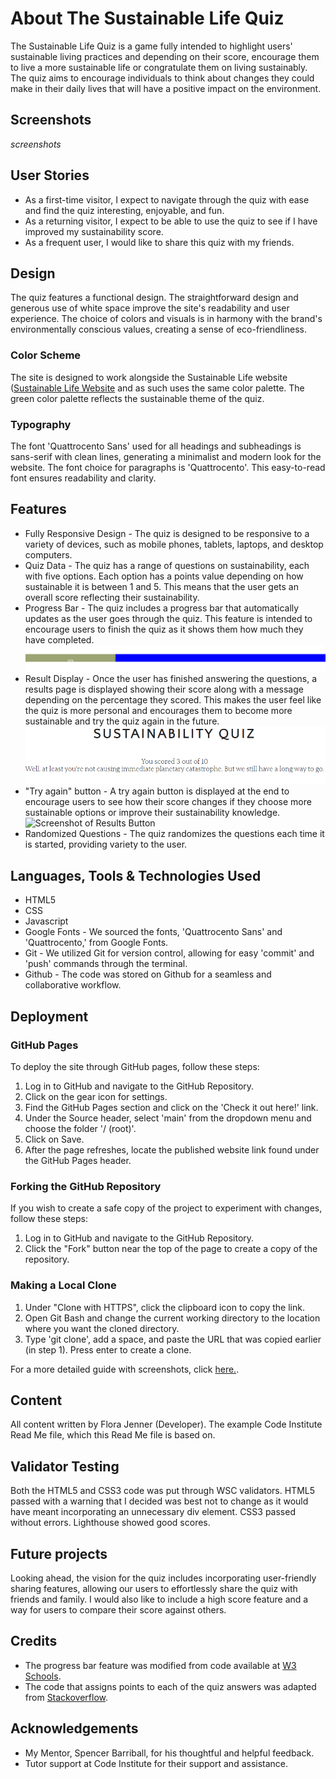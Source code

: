 # About The Sustainable Life Quiz

The Sustainable Life Quiz is a game fully intended to highlight users' sustainable living practices and depending on their score, encourage them to live a more sustainable life or congratulate them on living sustainably. The quiz aims to encourage individuals to think about changes they could make in their daily lives that will have a positive impact on the environment.

## Screenshots

*screenshots*

## User Stories

- As a first-time visitor, I expect to navigate through the quiz with ease and find the quiz interesting, enjoyable, and fun.
- As a returning visitor, I expect to be able to use the quiz to see if I have improved my sustainability score.
- As a frequent user, I would like to share this quiz with my friends.

## Design

The quiz features a functional design. The straightforward design and generous use of white space improve the site's readability and user experience. The choice of colors and visuals is in harmony with the brand's environmentally conscious values, creating a sense of eco-friendliness.

### Color Scheme

The site is designed to work alongside the Sustainable Life website ([Sustainable Life Website](https://florajenner.github.io/sustainable-life) and as such uses the same color palette. The green color palette reflects the sustainable theme of the quiz.

### Typography

The font 'Quattrocento Sans' used for all headings and subheadings is sans-serif with clean lines, generating a minimalist and modern look for the website. The font choice for paragraphs is 'Quattrocento'. This easy-to-read font ensures readability and clarity.

## Features

- Fully Responsive Design - The quiz is designed to be responsive to a variety of devices, such as mobile phones, tablets, laptops, and desktop computers.
- Quiz Data - The quiz has a range of questions on sustainability, each with five options. Each option has a points value depending on how sustainable it is between 1 and 5. This means that the user gets an overall score reflecting their sustainability.
- Progress Bar - The quiz includes a progress bar that automatically updates as the user goes through the quiz. This feature is intended to encourage users to finish the quiz as it shows them how much they have completed.
![Screenshot of Progress Bar](media/progress-bar.png)
- Result Display - Once the user has finished answering the questions, a results page is displayed showing their score along with a message depending on the percentage they scored. This makes the user feel like the quiz is more personal and encourages them to become more sustainable and try the quiz again in the future.
![Screenshot of Results Display](media/results-page.png)
- "Try again" button - A try again button is displayed at the end to encourage users to see how their score changes if they choose more sustainable options or improve their sustainability knowledge.
![Screenshot of Results Button](media/results-button.png)
- Randomized Questions - The quiz randomizes the questions each time it is started, providing variety to the user.

## Languages, Tools & Technologies Used

- HTML5
- CSS
- Javascript
- Google Fonts - We sourced the fonts, 'Quattrocento Sans' and 'Quattrocento,' from Google Fonts.
- Git - We utilized Git for version control, allowing for easy 'commit' and 'push' commands through the terminal.
- Github - The code was stored on Github for a seamless and collaborative workflow.

## Deployment

### GitHub Pages

To deploy the site through GitHub pages, follow these steps:

1. Log in to GitHub and navigate to the GitHub Repository.
2. Click on the gear icon for settings.
3. Find the GitHub Pages section and click on the 'Check it out here!' link.
4. Under the Source header, select 'main' from the dropdown menu and choose the folder '/ (root)'.
5. Click on Save.
6. After the page refreshes, locate the published website link found under the GitHub Pages header.

### Forking the GitHub Repository

If you wish to create a safe copy of the project to experiment with changes, follow these steps:

1. Log in to GitHub and navigate to the GitHub Repository.
2. Click the "Fork" button near the top of the page to create a copy of the repository.

### Making a Local Clone

1. Under "Clone with HTTPS", click the clipboard icon to copy the link.
2. Open Git Bash and change the current working directory to the location where you want the cloned directory.
3. Type 'git clone', add a space, and paste the URL that was copied earlier (in step 1). Press enter to create a clone.

For a more detailed guide with screenshots, click [here.](https://docs.github.com/en/repositories/creating-and-managing-repositories/cloning-a-repository#cloning-a-repository-to-github-desktop).

## Content

All content written by Flora Jenner (Developer).
The example Code Institute Read Me file, which this Read Me file is based on.

## Validator Testing

Both the HTML5 and CSS3 code was put through WSC validators.
HTML5 passed with a warning that I decided was best not to change as it would have meant incorporating an unnecessary div element.
CSS3 passed without errors.
Lighthouse showed good scores.

## Future projects

Looking ahead, the vision for the quiz includes incorporating user-friendly sharing features, allowing our users to effortlessly share the quiz with friends and family. I would also like to include a high score feature and a way for users to compare their score against others.

## Credits

- The progress bar feature was modified from code available at [W3 Schools](https://www.w3schools.com/howto/howto_js_progressbar.asp).
- The code that assigns points to each of the quiz answers was adapted from [Stackoverflow](https://stackoverflow.com/questions/71621339/how-to-assign-points-to-each-option-in-a-question-javascript).

## Acknowledgements

- My Mentor, Spencer Barriball, for his thoughtful and helpful feedback.
- Tutor support at Code Institute for their support and assistance.
